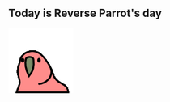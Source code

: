 <h2>Today is Reverse Parrot's day</h2><img src="https://raw.githubusercontent.com/jmhobbs/cultofthepartyparrot.com/master/parrots/hd/reverseparrot.gif" />